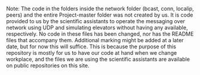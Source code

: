 Note: The code in the folders inside the network folder (bcast, conn, localip, peers) and the entire Project-master folder was not created by us. It is code provided to us by the scientific assistants to operate the messaging over network using UDP and simulating elevators without having any available, respectively. No code in these files has been changed, nor has the README files that accompany them. Additional marking might be added at a later date, but for now this will suffice. This is because the purpose of this repository is mostly for us to have our code at hand when we change workplace, and the files we are using the scientific assistants are available on public repositories on this site. 
